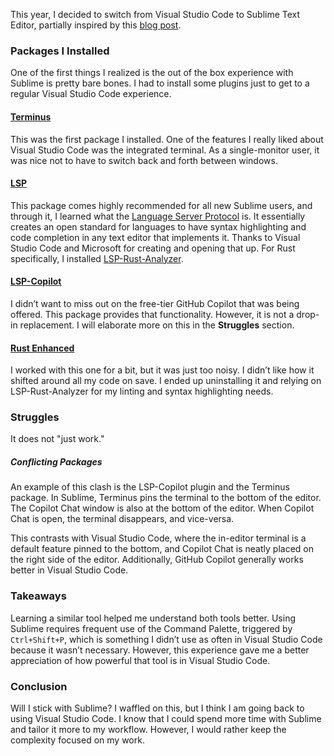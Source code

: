 This year, I decided to switch from Visual Studio Code to Sublime Text Editor, partially inspired by this [blog post](https://ohdoylerules.com/workflows/why-i-still-like-sublime-text-in-2025/).


### Packages I Installed

One of the first things I realized is the out of the box experience with Sublime is pretty bare bones. I had to install some plugins just to get to a regular Visual Studio Code experience.

#### [Terminus](https://packagecontrol.io/packages/Terminus)

This was the first package I installed. One of the features I really liked about Visual Studio Code was the integrated terminal. As a single-monitor user, it was nice not to have to switch back and forth between windows.

#### [LSP](https://lsp.sublimetext.io/language_servers/)

This package comes highly recommended for all new Sublime users, and through it, I learned what the [Language Server Protocol](https://en.wikipedia.org/wiki/Language_Server_Protocol) is. It essentially creates an open standard for languages to have syntax highlighting and code completion in any text editor that implements it. Thanks to Visual Studio Code and Microsoft for creating and opening that up. For Rust specifically, I installed [LSP-Rust-Analyzer](https://github.com/sublimelsp/LSP-rust-analyzer).

#### [LSP-Copilot](https://github.com/TerminalFi/LSP-copilot)

I didn’t want to miss out on the free-tier GitHub Copilot that was being offered. This package provides that functionality. However, it is not a drop-in replacement. I will elaborate more on this in the **Struggles** section.

#### [Rust Enhanced](https://github.com/rust-lang/rust-enhanced)

I worked with this one for a bit, but it was just too noisy. I didn’t like how it shifted around all my code on save. I ended up uninstalling it and relying on LSP-Rust-Analyzer for my linting and syntax highlighting needs.

### Struggles

It does not "just work."

##### Conflicting Packages

An example of this clash is the LSP-Copilot plugin and the Terminus package. In Sublime, Terminus pins the terminal to the bottom of the editor. The Copilot Chat window is also at the bottom of the editor. When Copilot Chat is open, the terminal disappears, and vice-versa. 

This contrasts with Visual Studio Code, where the in-editor terminal is a default feature pinned to the bottom, and Copilot Chat is neatly placed on the right side of the editor. Additionally, GitHub Copilot generally works better in Visual Studio Code.


### Takeaways

Learning a similar tool helped me understand both tools better. Using Sublime requires frequent use of the Command Palette, triggered by `Ctrl+Shift+P`, which is something I didn’t use as often in Visual Studio Code because it wasn’t necessary. However, this experience gave me a better appreciation of how powerful that tool is in Visual Studio Code.

### Conclusion

Will I stick with Sublime?
I waffled on this, but I think I am going back to using Visual Studio Code. I know that I could spend more time with Sublime and tailor it more to my workflow. However, I would rather keep the complexity focused on my work.